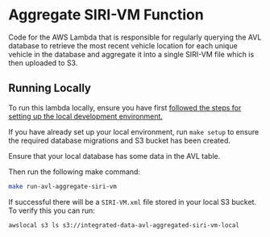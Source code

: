 # Aggregate SIRI-VM Function

Code for the AWS Lambda that is responsible for regularly querying the AVL database to retrieve the most recent vehicle
location for each unique vehicle in the database and aggregate it into a single SIRI-VM file which is then uploaded to
S3.

## Running Locally

To run this lambda locally, ensure you have first [followed the steps for setting up the local development environment.](../../../README.md)

If you have already set up your local environment, run `make setup` to ensure the required database migrations and S3 bucket has been created.

Ensure that your local database has some data in the AVL table.

Then run the following make command:

```bash
make run-avl-aggregate-siri-vm
```

If successful there will be a `SIRI-VM.xml` file stored in your local S3 bucket. To verify this you can run:

```bash
awslocal s3 ls s3://integrated-data-avl-aggregated-siri-vm-local
```
